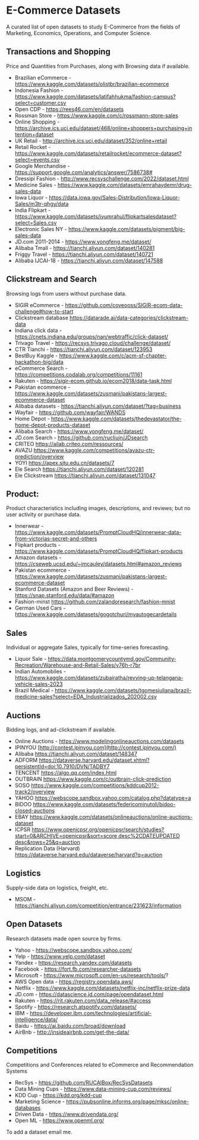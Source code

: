 # E-Commerce Datasets
A curated list of open datasets to study E-Commerce from the fields of Marketing, Economics, Operations, and Computer Science. 

## Transactions and Shopping
Price and Quantities from Purchases, along with Browsing data if available. 

- Brazilian eCommerce - https://www.kaggle.com/datasets/olistbr/brazilian-ecommerce
- Indonesia Fashion - https://www.kaggle.com/datasets/latifahhukma/fashion-campus?select=customer.csv
- Open CDP - https://rees46.com/en/datasets
- Rossman Store - https://www.kaggle.com/c/rossmann-store-sales
- Online Shopping - https://archive.ics.uci.edu/dataset/468/online+shoppers+purchasing+intention+dataset
- UK Retail - http://archive.ics.uci.edu/dataset/352/online+retail
- Retail Rocket - https://www.kaggle.com/datasets/retailrocket/ecommerce-dataset?select=events.csv
- Google Merchandise - https://support.google.com/analytics/answer/7586738#
- Dressipi Fashion - http://www.recsyschallenge.com/2022/dataset.html
- Medicine Sales - https://www.kaggle.com/datasets/emrahaydemr/drug-sales-data
- Iowa Liquor - https://data.iowa.gov/Sales-Distribution/Iowa-Liquor-Sales/m3tr-qhgy/data
- India Flipkart - https://www.kaggle.com/datasets/iyumrahul/flipkartsalesdataset?select=Sales.csv
- Electronic Sales NY - https://www.kaggle.com/datasets/pigment/big-sales-data
- JD.com 2011-2014 - https://www.yongfeng.me/dataset/
- Alibaba Tmall - https://tianchi.aliyun.com/dataset/140281
- Friggy Travel - https://tianchi.aliyun.com/dataset/140721
- Alibaba IJCAI-18 - https://tianchi.aliyun.com/dataset/147588

## Clickstream and Search
Browsing logs from users without purchase data. 

- SIGIR eCommerce - https://github.com/coveooss/SIGIR-ecom-data-challenge#how-to-start
- Clickstream database https://datarade.ai/data-categories/clickstream-data
- Indiana click data - https://cnets.indiana.edu/groups/nan/webtraffic/click-dataset/
- Trivago Travel - https://recsys.trivago.cloud/challenge/dataset/
- CTR Tianchi - https://tianchi.aliyun.com/dataset/123953
- BestBuy Kaggle - https://www.kaggle.com/c/acm-sf-chapter-hackathon-big/data
- eCommerce Search - https://competitions.codalab.org/competitions/11161
- Rakuten - https://sigir-ecom.github.io/ecom2018/data-task.html
- Pakistan ecommerce - https://www.kaggle.com/datasets/zusmani/pakistans-largest-ecommerce-dataset
- Alibaba datasets - https://tianchi.aliyun.com/dataset/?tag=business
- Wayfair - https://github.com/wayfair/WANDS
- Home Depot - https://www.kaggle.com/datasets/thedevastator/the-home-depot-products-dataset
- Alibaba Search - https://www.yongfeng.me/dataset/
- JD.com Search - https://github.com/rucliujn/JDsearch
- CRITEO https://ailab.criteo.com/ressources/
- AVAZU https://www.kaggle.com/competitions/avazu-ctr-prediction/overview
- YOYI https://apex.sjtu.edu.cn/datasets/7
- Ele Search https://tianchi.aliyun.com/dataset/120281
- Ele Clickstream https://tianchi.aliyun.com/dataset/131047

## Product:
Product characteristics including images, descriptions, and reviews; but no user activity or purchase data. 

- Innerwear - https://www.kaggle.com/datasets/PromptCloudHQ/innerwear-data-from-victorias-secret-and-others
- Flipkart products - https://www.kaggle.com/datasets/PromptCloudHQ/flipkart-products
- Amazon datasets - https://cseweb.ucsd.edu/~jmcauley/datasets.html#amazon_reviews
- Pakistan ecommerce - https://www.kaggle.com/datasets/zusmani/pakistans-largest-ecommerce-dataset
- Stanford Datasets (Amazon and Beer Reviews) - https://snap.stanford.edu/data/#amazon
- Fashion-minst https://github.com/zalandoresearch/fashion-mnist
- German Used Cars - https://www.kaggle.com/datasets/gogotchuri/myautogecardetails

## Sales 
Individual or aggregate Sales, typically for time-series forecasting. 

- Liquor Sale - https://data.montgomerycountymd.gov/Community-Recreation/Warehouse-and-Retail-Sales/v76h-r7br
- Indian Automobiles - https://www.kaggle.com/datasets/zubairatha/revving-up-telangana-vehicle-sales-2023
- Brazil Medical - https://www.kaggle.com/datasets/tgomesjuliana/brazil-medicine-sales?select=EDA_Industrializados_202002.csv

## Auctions
Bidding logs, and ad-clickstream if available. 
- Online Auctions - https://www.modelingonlineauctions.com/datasets
- IPINYOU  [http://contest.ipinyou.com](http://contest.ipinyou.com/)
- Alibaba https://tianchi.aliyun.com/dataset/148347
- ADFORM https://dataverse.harvard.edu/dataset.xhtml?persistentId=doi:10.7910/DVN/TADBY7
- TENCENT https://algo.qq.com/index.html
- OUTBRAIN https://www.kaggle.com/c/outbrain-click-prediction
- SOSO https://www.kaggle.com/competitions/kddcup2012-track2/overview
- YAHOO https://webscope.sandbox.yahoo.com/catalog.php?datatype=a
- BIDOO https://www.kaggle.com/datasets/federicominutoli/bidoo-closed-auctions
- EBAY https://www.kaggle.com/datasets/onlineauctions/online-auctions-dataset
- ICPSR [https://www.openicpsr.org/openicpsr/search/studies?start=0&ARCHIVE=openicpsr&sort=score desc%2CDATEUPDATED desc&rows=25&q=auction](https://www.openicpsr.org/openicpsr/search/studies?start=0&ARCHIVE=openicpsr&sort=score%20desc%2CDATEUPDATED%20desc&rows=25&q=auction)
- Replication Data (Harvard) https://dataverse.harvard.edu/dataverse/harvard?q=auction

## Logistics
Supply-side data on logistics, freight, etc.
- MSOM - https://tianchi.aliyun.com/competition/entrance/231623/information

## Open Datasets
Research datasets made open source by firms. 
- Yahoo - https://webscope.sandbox.yahoo.com/
- Yelp - https://www.yelp.com/dataset
- Yandex - https://research.yandex.com/datasets
- Facebook - https://fort.fb.com/researcher-datasets
- Microsoft - https://www.microsoft.com/en-us/research/tools/?
- AWS Open data - https://registry.opendata.aws/
- Netflix - https://www.kaggle.com/datasets/netflix-inc/netflix-prize-data
- JD.com - https://datascience.jd.com/page/opendataset.html
- Rakuten - https://rit.rakuten.com/data_release/#access
- Spotify - https://research.atspotify.com/datasets/
- IBM - https://developer.ibm.com/technologies/artificial-intelligence/data/
- Baidu - https://ai.baidu.com/broad/download
- AirBnb - http://insideairbnb.com/get-the-data/

## Competitions
Competitions and Conferences related to eCommerce and Recommendation Systems
- RecSys - https://github.com/RUCAIBox/RecSysDatasets
- Data Mining Cups - https://www.data-mining-cup.com/reviews/
- KDD Cup - https://kdd.org/kdd-cup
- Marketing Science - https://pubsonline.informs.org/page/mksc/online-databases
- Driven Data - https://www.drivendata.org/
- Open ML - https://www.openml.org/

To add a dataset email me.
